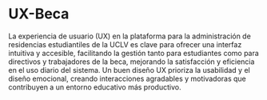 # UX-Beca

La experiencia de usuario (UX) en la plataforma para la administración de residencias estudiantiles de la UCLV es clave para ofrecer una interfaz intuitiva y accesible, facilitando la gestión tanto para estudiantes como para directivos y trabajadores de la beca, mejorando la satisfacción y eficiencia en el uso diario del sistema. Un buen diseño UX prioriza la usabilidad y el diseño emocional, creando interacciones agradables y motivadoras que contribuyen a un entorno educativo más productivo.

